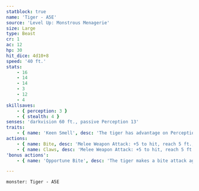 ```yaml
---
statblock: true
name: 'Tiger - A5E'
source: 'Level Up: Monstrous Menagerie'
size: Large
type: Beast
cr: 1
ac: 12
hp: 30
hit_dice: 4d10+8
speed: '40 ft.'
stats:
    - 16
    - 14
    - 14
    - 3
    - 12
    - 4
skillsaves:
    - { perception: 3 }
    - { stealth: 4 }
senses: 'darkvision 60 ft., passive Perception 13'
traits:
    - { name: 'Keen Smell', desc: 'The tiger has advantage on Perception checks that rely on smell.' }
actions:
    - { name: Bite, desc: 'Melee Weapon Attack: +5 to hit, reach 5 ft., one target. Hit: 8 (1d10+3) piercing damage.' }
    - { name: Claws, desc: 'Melee Weapon Attack: +5 to hit, reach 5 ft., one target. Hit: 7 (1d8+3) slashing damage. If the tiger moves at least 20 feet straight towards the target before the attack, the target makes a DC 13 Strength saving throw, falling prone on a failure.' }
'bonus actions':
    - { name: 'Opportune Bite', desc: 'The tiger makes a bite attack against a prone creature.' }

---
```

```statblock
monster: Tiger - A5E
```
